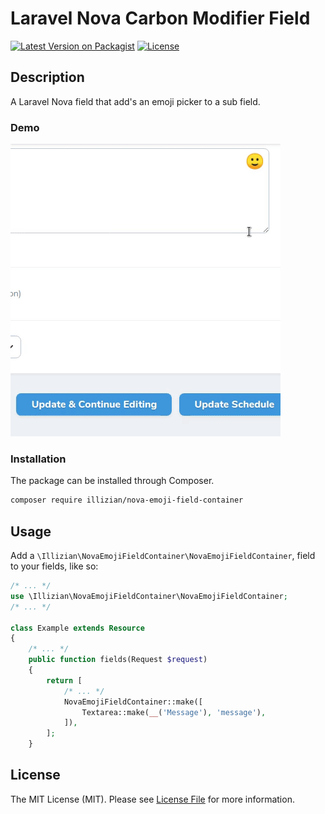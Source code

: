 # Laravel Nova Carbon Modifier Field

[![Latest Version on Packagist](https://img.shields.io/packagist/v/illizian/nova-emoji-field-container.svg)](https://packagist.org/packages/illizian/nova-emoji-field-container)
[![License](https://img.shields.io/packagist/l/Illizian/nova-emoji-field-container.svg)](https://github.com/Illizian/nova-emoji-field-container/blob/master/LICENSE.md)

## Description

A Laravel Nova field that add's an emoji picker to a sub field.

### Demo

![Demo](https://raw.githubusercontent.com/Illizian/nova-emoji-field-container/main/docs/nova-emoji-field-container-demo.gif)

### Installation

The package can be installed through Composer.

```bash
composer require illizian/nova-emoji-field-container
```

## Usage

Add a `\Illizian\NovaEmojiFieldContainer\NovaEmojiFieldContainer`, field to your fields, like so:

```php
/* ... */
use \Illizian\NovaEmojiFieldContainer\NovaEmojiFieldContainer;
/* ... */

class Example extends Resource
{
    /* ... */
    public function fields(Request $request)
    {
        return [
            /* ... */
            NovaEmojiFieldContainer::make([
                Textarea::make(__('Message'), 'message'),
            ]),
        ];
    }
```

## License

The MIT License (MIT). Please see [License File](https://github.com/Illizian/nova-emoji-field-containerblob/main/LICENSE.md) for more information.
